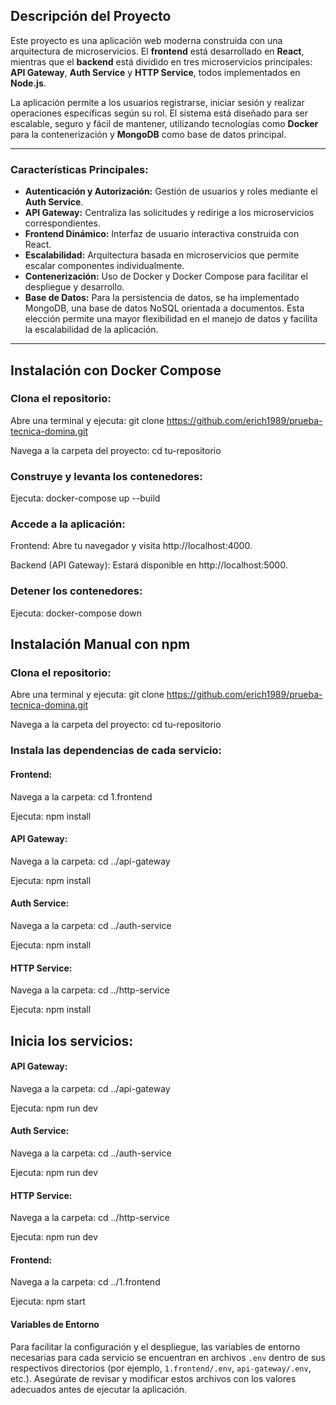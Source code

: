 ## Descripción del Proyecto

Este proyecto es una aplicación web moderna construida con una arquitectura de microservicios. El **frontend** está desarrollado en **React**, mientras que el **backend** está dividido en tres microservicios principales: **API Gateway**, **Auth Service** y **HTTP Service**, todos implementados en **Node.js**.

La aplicación permite a los usuarios registrarse, iniciar sesión y realizar operaciones específicas según su rol. El sistema está diseñado para ser escalable, seguro y fácil de mantener, utilizando tecnologías como **Docker** para la contenerización y **MongoDB** como base de datos principal.

---

### Características Principales:
- **Autenticación y Autorización:** Gestión de usuarios y roles mediante el **Auth Service**.
- **API Gateway:** Centraliza las solicitudes y redirige a los microservicios correspondientes.
- **Frontend Dinámico:** Interfaz de usuario interactiva construida con React.
- **Escalabilidad:** Arquitectura basada en microservicios que permite escalar componentes individualmente.
- **Contenerización:** Uso de Docker y Docker Compose para facilitar el despliegue y desarrollo.
- **Base de Datos:** Para la persistencia de datos, se ha implementado MongoDB, una base de datos NoSQL orientada a documentos. Esta elección permite una mayor flexibilidad en el manejo de datos y facilita la escalabilidad de la aplicación.

---

## Instalación con Docker Compose

### Clona el repositorio:

Abre una terminal y ejecuta: git clone https://github.com/erich1989/prueba-tecnica-domina.git

Navega a la carpeta del proyecto: cd tu-repositorio

### Construye y levanta los contenedores:

Ejecuta: docker-compose up --build

### Accede a la aplicación:

Frontend: Abre tu navegador y visita http://localhost:4000.

Backend (API Gateway): Estará disponible en http://localhost:5000.

### Detener los contenedores:

Ejecuta: docker-compose down

## Instalación Manual con npm

### Clona el repositorio:

Abre una terminal y ejecuta: git clone https://github.com/erich1989/prueba-tecnica-domina.git

Navega a la carpeta del proyecto: cd tu-repositorio

### Instala las dependencias de cada servicio:

#### Frontend:

Navega a la carpeta: cd 1.frontend

Ejecuta: npm install

#### API Gateway:

Navega a la carpeta: cd ../api-gateway

Ejecuta: npm install

#### Auth Service:

Navega a la carpeta: cd ../auth-service

Ejecuta: npm install

#### HTTP Service:

Navega a la carpeta: cd ../http-service

Ejecuta: npm install


## Inicia los servicios:

#### API Gateway:

Navega a la carpeta: cd ../api-gateway

Ejecuta: npm run dev

#### Auth Service:

Navega a la carpeta: cd ../auth-service

Ejecuta: npm run dev

#### HTTP Service:

Navega a la carpeta: cd ../http-service

Ejecuta: npm run dev

#### Frontend:

Navega a la carpeta: cd ../1.frontend

Ejecuta: npm start

#### Variables de Entorno

Para facilitar la configuración y el despliegue, las variables de entorno necesarias para cada servicio se encuentran en archivos `.env` dentro de sus respectivos directorios (por ejemplo, `1.frontend/.env`, `api-gateway/.env`, etc.). Asegúrate de revisar y modificar estos archivos con los valores adecuados antes de ejecutar la aplicación.
